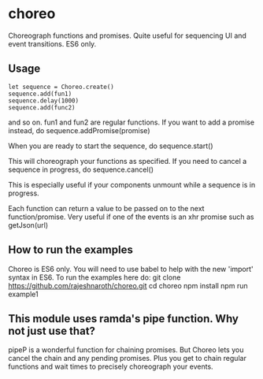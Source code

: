 # choreo
Choreograph functions and promises. Quite useful for sequencing UI and event transitions. ES6 only.

## Usage
    let sequence = Choreo.create()
    sequence.add(fun1)
    sequence.delay(1000)
    sequence.add(func2)
and so on. fun1 and fun2 are regular functions.
If you want to add a promise instead, do 
    sequence.addPromise(promise)

When you are ready to start the sequence, do 
    sequence.start()

This will choreograph your functions as specified.
If you need to cancel a sequence in progress, do 
    sequence.cancel() 

This is especially useful if your components unmount while a sequence is in progress.

Each function can return a value to be passed on to the next function/promise. Very useful if one of the events is an xhr promise such as getJson(url)

## How to run the examples
Choreo is ES6 only. You will need to use babel to help with the new 'import' syntax in ES6. To run the examples here do:
    git clone https://github.com/rajeshnaroth/choreo.git
    cd choreo
    npm install
    npm run example1

## This module uses ramda's pipe function. Why not just use that?
pipeP is a wonderful function for chaining promises. But Choreo lets you cancel the chain and any pending promises. Plus you get to chain regular functions and wait times to precisely choreograph your events.